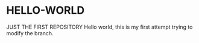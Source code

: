# HELLO-WORLD
JUST THE FIRST REPOSITORY
Hello world, this is my first attempt trying to modify the branch.
